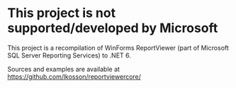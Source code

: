 # This project is not supported/developed by Microsoft

This project is a recompilation of WinForms ReportViewer (part of Microsoft SQL Server Reporting Services) to .NET 6.

Sources and examples are available at https://github.com/lkosson/reportviewercore/